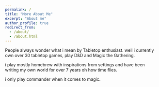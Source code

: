 ```yaml
---
permalink: /
title: "More About Me"
excerpt: "About me"
author_profile: true
redirect_from: 
  - /about/
  - /about.html
---
```


People always wonder what i mean by Tabletop enthusiast. well i currently own over 30 tabletop games, play D&D and Magic the Gathering.

i play mostly homebrew with inspirations from settings and have been writing my own world for over 7 years oh how time flies. 

i only play commander when it comes to magic.